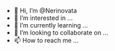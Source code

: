 - 👋 Hi, I’m @Nerinovata
- 👀 I’m interested in ...
- 🌱 I’m currently learning ...
- 💞️ I’m looking to collaborate on ...
- 📫 How to reach me ...

<!---
Nerinovata/Nerinovata is a ✨ special ✨ repository because its `README.md` (this file) appears on your GitHub profile.
You can click the Preview link to take a look at your changes.
--->
